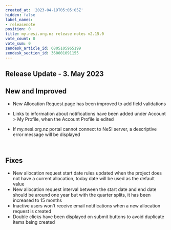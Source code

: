 ```yaml
---
created_at: '2023-04-19T05:05:05Z'
hidden: false
label_names:
- releasenote
position: 0
title: my.nesi.org.nz release notes v2.15.0
vote_count: 0
vote_sum: 0
zendesk_article_id: 6805105965199
zendesk_section_id: 360001091155
---
```


## Release Update - 3. May 2023

## New and Improved

-   New Allocation Request page has been improved to add field
    validations
-   Links to information about notifications have been added under
    Account &gt; My Profile, when the Account Profile is edited

-   If my.nesi.org.nz portal cannot connect to NeSI server, a
    descriptive error message will be displayed

 

## Fixes

-   New allocation request start date rules updated when the project
    does not have a current allocation, today date will be used as the
    default value
-   New allocation request interval between the start date and end date
    should be around one year but with the quarter splits, it has been
    increased to 15 months
-   Inactive users won't receive email notifications when a new
    allocation request is created
-   Double clicks have been displayed on submit buttons to avoid
    duplicate items being created

